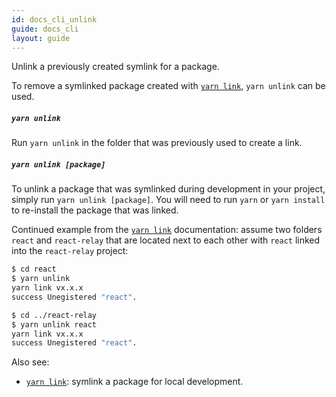 ```yaml
---
id: docs_cli_unlink
guide: docs_cli
layout: guide
---
```


<p class="lead">Unlink a previously created symlink for a package.</p>

To remove a symlinked package created with [`yarn link`](./link), `yarn unlink` can be used.

##### `yarn unlink` <a class="toc" id="toc-yarn-unlink" href="#toc-yarn-unlink"></a>

Run `yarn unlink` in the folder that was previously used to create a link.

##### `yarn unlink [package]`<a class="toc" id="toc-yarn-unlink-package" href="#toc-yarn-unlink-package"></a>

To unlink a package that was symlinked during development in your project, simply
run `yarn unlink [package]`. You will need to run `yarn` or `yarn install` to re-install
the package that was linked.

Continued example from the [`yarn link`](./link) documentation: assume two folders
`react` and `react-relay` that are located next to each other with `react` linked
into the `react-relay` project:

```sh
$ cd react
$ yarn unlink
yarn link vx.x.x
success Unegistered "react".
```

```sh
$ cd ../react-relay
$ yarn unlink react
yarn link vx.x.x
success Unegistered "react".
```

Also see:

- [`yarn link`](./link): symlink a package for local development.
